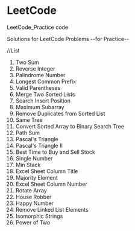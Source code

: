 # LeetCode
LeetCode_Practice code

Solutions for LeetCode Problems
--for Practice--

//List

1. Two Sum
7. Reverse Integer
9. Palindrome Number
14. Longest Common Prefix
20. Valid Parentheses
21. Merge Two Sorted Lists
35. Search Insert Position
53. Maximum Subarray
83. Remove Duplicates from Sorted List
100. Same Tree
108. Convert Sorted Array to Binary Search Tree
112. Path Sum
118. Pascal's Triangle
119. Pascal's Triangle II
121. Best Time to Buy and Sell Stock
136. Single Number
155. Min Stack
168. Excel Sheet Column Title
169. Majority Element
171. Excel Sheet Column Number
189. Rotate Array
198. House Robber
202. Happy Number
203. Remove Linked List Elements
205. Isomorphic Strings
231. Power of Two
